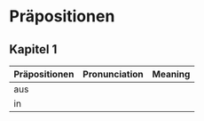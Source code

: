 # Präpositionen

## Kapitel 1

| Präpositionen | Pronunciation | Meaning |
| ------------- | ------------- | ------- |
| aus           |               |         |
| in            |               |         |

